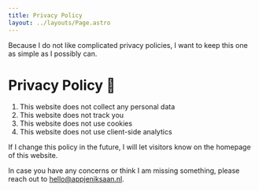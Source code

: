 ```yaml
---
title: Privacy Policy
layout: ../layouts/Page.astro
---
```


Because I do not like complicated privacy policies, I want to keep this one as simple as I possibly can.

# Privacy Policy 🔏

1. This website does not collect any personal data
2. This website does not track you
3. This website does not use cookies
4. This website does not use client-side analytics

If I change this policy in the future, I will let visitors know on the homepage of this website.

In case you have any concerns or think I am missing something, please reach out to [hello@appjeniksaan.nl](mailto:hello@appjeniksaan.nl).
